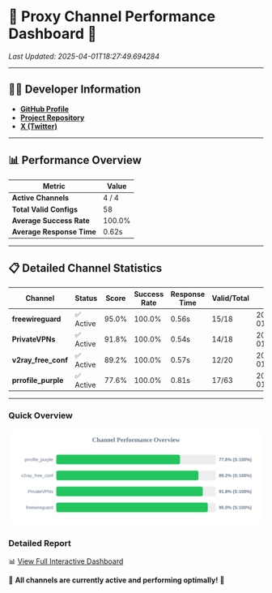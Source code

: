 # 🌟 Proxy Channel Performance Dashboard 🌟

_Last Updated: 2025-04-01T18:27:49.694284_

---

## 👩‍💻 Developer Information

- **[GitHub Profile](https://github.com/4n0nymou3)**  
- **[Project Repository](https://github.com/4n0nymou3/multi-proxy-config-fetcher)**  
- **[X (Twitter)](https://x.com/4n0nymou3)**  

---

## 📊 Performance Overview

| Metric                | Value       |
|-----------------------|-------------|
| **Active Channels**   | 4 / 4       |
| **Total Valid Configs** | 58          |
| **Average Success Rate** | 100.0%      |
| **Average Response Time** | 0.62s       |

---

## 📋 Detailed Channel Statistics

| Channel          | Status     | Score  | Success Rate | Response Time | Valid/Total | Last Success               |
|------------------|------------|--------|--------------|---------------|-------------|----------------------------|
| **freewireguard**  | ✅ Active  | 95.0%  | 100.0% | 0.56s         | 15/18       | 2025-04-01T18:27:49.692452 |
| **PrivateVPNs**  | ✅ Active  | 91.8%  | 100.0% | 0.54s         | 14/18       | 2025-04-01T18:27:49.108731 |
| **v2ray_free_conf**  | ✅ Active  | 89.2%  | 100.0% | 0.57s         | 12/20       | 2025-04-01T18:27:48.540143 |
| **prrofile_purple**  | ✅ Active  | 77.6%  | 100.0% | 0.81s         | 17/63       | 2025-04-01T18:27:47.888818 |

---

### Quick Overview
<div align="center">
  <a href="https://raw.githubusercontent.com/nullluser/NullRepo/refs/heads/main/assets/channel_stats_chart.svg">
    <img src="https://raw.githubusercontent.com/nullluser/NullRepo/refs/heads/main/assets/channel_stats_chart.svg" alt="Source Performance Statistics" width="800">
  </a>
</div>

### Detailed Report
📊 [View Full Interactive Dashboard](https://htmlpreview.github.io/?https://github.com/nullluser/NullRepo/blob/main/assets/performance_report.html)

🎉 **All channels are currently active and performing optimally!** 🎉
